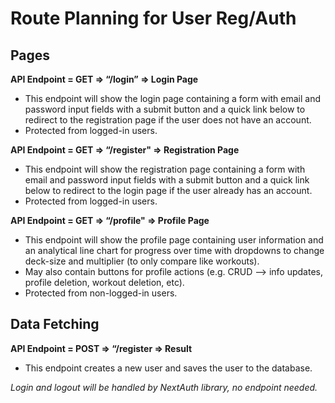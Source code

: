 # Route Planning for User Reg/Auth

## Pages

**API Endpoint = GET => “/login” => Login Page**

- This endpoint will show the login page containing a form with email and password input fields with a submit button and a quick link below to redirect to the registration page if the user does not have an account.
- Protected from logged-in users.

**API Endpoint = GET => “/register" => Registration Page**

- This endpoint will show the registration page containing a form with email and password input fields with a submit button and a quick link below to redirect to the login page if the user already has an account.
- Protected from logged-in users.

**API Endpoint = GET => “/profile" => Profile Page**

- This endpoint will show the profile page containing user information and an analytical line chart for progress over time with dropdowns to change deck-size and multiplier (to only compare like workouts).
- May also contain buttons for profile actions (e.g. CRUD --> info updates, profile deletion, workout deletion, etc).
- Protected from non-logged-in users.

## Data Fetching

**API Endpoint = POST => “/register => Result**

- This endpoint creates a new user and saves the user to the database.

_Login and logout will be handled by NextAuth library, no endpoint needed._
